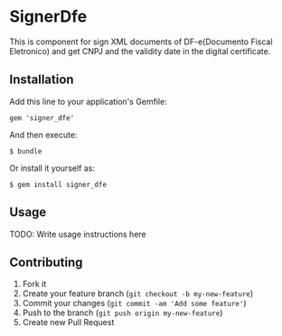 # SignerDfe
This is component for sign XML documents of DF-e(Documento Fiscal Eletronico) and
get CNPJ and the validity date in the digital certificate.

## Installation

Add this line to your application's Gemfile:

    gem 'signer_dfe'

And then execute:

    $ bundle

Or install it yourself as:

    $ gem install signer_dfe

## Usage

TODO: Write usage instructions here

## Contributing

1. Fork it
2. Create your feature branch (`git checkout -b my-new-feature`)
3. Commit your changes (`git commit -am 'Add some feature'`)
4. Push to the branch (`git push origin my-new-feature`)
5. Create new Pull Request
